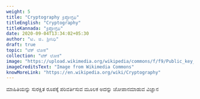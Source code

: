 ```yaml
---
weight: 5
title: "Cryptography ಕ್ರಿಪ್ಟೋಗ್ರಫಿ"
titleEnglish: "Cryptography"
titleKannada: "ಕ್ರಿಪ್ಟೋಗ್ರಫಿ"
date: 2020-09-04T13:34:02+05:30
author: "ಟಿ. ಜಿ. ಶ್ರೀನಿಧಿ"
draft: true
topic: "ಟೆಕ್ ಲೋಕ"
collection: "ಟೆಕ್ ಲೋಕ"
image: "https://upload.wikimedia.org/wikipedia/commons/f/f9/Public_key_encryption.svg"
imageCreditsText: "Image from Wikimedia Commons"
knowMoreLink: "https://en.wikipedia.org/wiki/Cryptography"
---
```



ಮಾಹಿತಿಯನ್ನು ಸುರಕ್ಷಿತ ರೂಪಕ್ಕೆ ಪರಿವರ್ತಿಸುವ ಮೂಲಕ ಅದನ್ನು ಜೋಪಾನಮಾಡುವ ವಿಜ್ಞಾನ